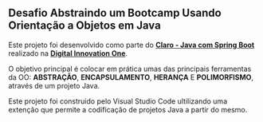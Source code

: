 ## Desafio Abstraindo um Bootcamp Usando Orientação a Objetos em Java 

Este projeto foi desenvolvido como parte do **[Claro - Java com Spring Boot](https://www.dio.me/bootcamp/coding-the-future-claro-java-spring-boot)** realizado na **[Digital Innovation One](https://dio.me)**.

O objetivo principal é colocar em prática umas das principais ferramentas da OO: **ABSTRAÇÃO**, **ENCAPSULAMENTO**, **HERANÇA** E **POLIMORFISMO**, através de um projeto Java.

Este projeto foi construido pelo Visual Studio Code ultilizando uma extenção que permite a codificação de projetos Java a partir do mesmo.